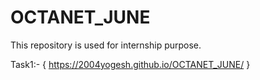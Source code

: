 # OCTANET_JUNE
This repository is used for internship purpose.

Task1:- { https://2004yogesh.github.io/OCTANET_JUNE/ }
